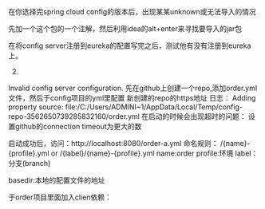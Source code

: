 在你选择完spring cloud config的版本后，出现某某unknown或无法导入的情况

先加一个这个包的一个注解，然后利用idea的alt+enter来寻找要导入的jar包

在将config server注册到eureka的配置写完之后，测试他有没有注册到eureka上。

2.
Invalid config server configuration.
先在github上创建一个repo,添加order.yml文件，然后于config项目的yml里配置
新创建的repo的https地址
日志：
Adding property source: file:/C:/Users/ADMINI~1/AppData/Local/Temp/config-repo-3562650739285832160/order.yml
在启动的时候会出现超时的问题：
设置github的connection timeout为更大的数

启动成功后，访问：http://localhost:8080/order-a.yml
命名规则：
/{name}-{profile}.yml
or
/{label}/{name}-{profile}.yml
name:order  profile:环境  label：分支(branch)

basedir:本地的配置文件的地址

于order项目里面加入clien依赖：